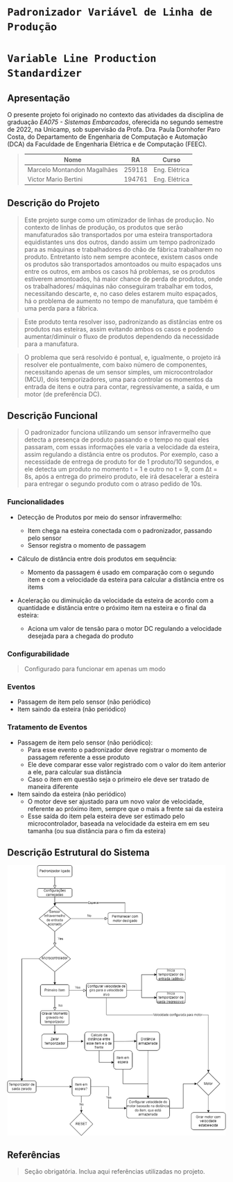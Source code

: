 # `Padronizador Variável de Linha de Produção`
# `Variable Line Production Standardizer`

## Apresentação

O presente projeto foi originado no contexto das atividades da disciplina de graduação *EA075 - Sistemas Embarcados*, 
oferecida no segundo semestre de 2022, na Unicamp, sob supervisão da Profa. Dra. Paula Dornhofer Paro Costa, do Departamento de Engenharia de Computação e Automação (DCA) da Faculdade de Engenharia Elétrica e de Computação (FEEC).

> |Nome  | RA | Curso|
> |--|--|--|
> | Marcelo Montandon Magalhães  | 259118  | Eng. Elétrica|
> | Victor Mario Bertini  | 194761  | Eng. Elétrica|


## Descrição do Projeto
>Este projeto surge como um otimizador de linhas de produção. No contexto de linhas de produção, 
>os produtos que serão manufaturados são transportados por uma esteira transportadora equidistantes uns dos outros,
>dando assim um tempo padronizado para as máquinas e trabalhadores do chão de fábrica trabalharem no produto. 
>Entretanto isto nem sempre acontece, existem casos onde os produtos são transportados amontoados 
>ou muito espaçados uns entre os outros, em ambos os casos há problemas, se os produtos estiverem amontoados, 
>há maior chance de perda de produtos, onde os trabalhadores/ máquinas não conseguiram trabalhar em todos, 
>necessitando descarte, e, no caso deles estarem muito espaçados, há o problema de aumento no tempo de manufatura, 
>que também é uma perda para a fábrica.

>Este produto tenta resolver isso, padronizando as distâncias entre os produtos nas esteiras, 
>assim evitando ambos os casos e podendo aumentar/diminuir o fluxo de produtos dependendo da necessidade para a manufatura.

>O problema que será resolvido é pontual, e, igualmente, o projeto irá resolver ele pontualmente, com baixo número de componentes, 
>necessitando apenas de um sensor simples, um microcontrolador (MCU), dois temporizadores, 
>uma para controlar os momentos da entrada de itens e outra para contar, regressivamente, a saída, e um motor (de preferência DC).


## Descrição Funcional
>O padronizador funciona utilizando um sensor infravermelho que detecta a presença de produto passando 
>e o tempo no qual eles passaram, com essas informações ele varia a velocidade da esteira, 
>assim regulando a distância entre os produtos. 
>Por exemplo, caso a necessidade de entrega de produto for de 1 produto/10 segundos, 
>e ele detecta um produto no momento t = 1 e outro no t = 9, com Δt = 8s, após a entrega do primeiro produto, 
>ele irá desacelerar a  esteira para entregar o segundo produto com o atraso pedido de 10s.

### Funcionalidades
* Detecção de Produtos por meio do sensor infravermelho:
  * Item chega na esteira conectada com o padronizador, passando pelo sensor
  * Sensor registra o momento de passagem 
* Cálculo de distância entre dois produtos em sequência:
  * Momento da passagem é usado em comparação com o segundo item e com a velocidade da esteira para calcular a distância entre os items
  
* Aceleração ou diminuição da velocidade da esteira de acordo com a quantidade e distância entre o próximo item na esteira e o final da esteira:
  * Aciona um valor de tensão para o motor DC regulando a velocidade desejada para a chegada do produto

### Configurabilidade
> Configurado para funcionar em apenas um modo

### Eventos
* Passagem de item pelo sensor (não periódico)
* Item saindo da esteira (não periódico)

### Tratamento de Eventos
* Passagem de item pelo sensor (não periódico):
  * Para esse evento o padronizador deve registrar o momento de passagem referente a esse produto
  * Ele deve comparar esse valor registrado com o valor do item anterior a ele, para calcular sua distância
  * Caso o item em questão seja o primeiro ele deve ser tratado de maneira diferente
* Item saindo da esteira (não periódico)
  * O motor deve ser ajustado para um novo valor de velocidade, referente ao próximo item, sempre que o mais a frente sai da esteira
  * Esse saída do item pela esteira deve ser estimado pelo microcontrolador, baseada na velocidade da esteira em em seu tamanha (ou sua distância para o fim da esteira)

## Descrição Estrutural do Sistema
![Draw.io padronizador](Diagrama_padronizador.drawio.png)

## Referências
> Seção obrigatória. Inclua aqui referências utilizadas no projeto.
